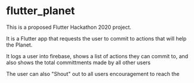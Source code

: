 # flutter_planet

This is a proposed Flutter Hackathon 2020 project.

It is a Flutter app that requests the user to commit to actions that will help the Planet.

It logs a user into firebase, shows a list of actions they can commit to, and also shows the total committments made by all other users

The user can also "Shout" out to all users encouragement to reach the